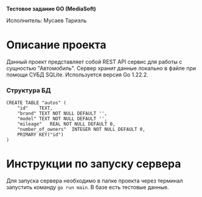 **Тестовое задание GO (MediaSoft)**

Исполнитель: Мусаев Тариэль

# Описание проекта
Данный проект представляет собой REST API сервис для работы с сущностью "Автомобиль". Сервер хранит данные локально в файле при помощи СУБД SQLite. Используется версия Go 1.22.2.
### Структура БД
```
CREATE TABLE "autos" (
	"id"	TEXT,
	"brand"	TEXT NOT NULL DEFAULT '',
	"model"	TEXT NOT NULL DEFAULT '',
	"mileage"	REAL NOT NULL DEFAULT 0,
	"number_of_owners"	INTEGER NOT NULL DEFAULT 0,
	PRIMARY KEY("id")
)
```
# Инструкции по запуску сервера
Для запуска сервера необходимо в папке проекта через терминал запустить команду ```go run main```. В базе есть тестовые данные.
